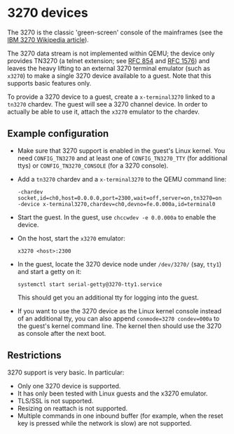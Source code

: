 # 3270 devices

The 3270 is the classic \'green-screen\' console of the mainframes (see
the [IBM 3270 Wikipedia
article](https://en.wikipedia.org/wiki/IBM_3270)).

The 3270 data stream is not implemented within QEMU; the device only
provides TN3270 (a telnet extension; see [RFC
854](https://tools.ietf.org/html/rfc854) and [RFC
1576](https://tools.ietf.org/html/rfc1576)) and leaves the heavy lifting
to an external 3270 terminal emulator (such as `x3270`) to make a single
3270 device available to a guest. Note that this supports basic features
only.

To provide a 3270 device to a guest, create a `x-terminal3270` linked to
a `tn3270` chardev. The guest will see a 3270 channel device. In order
to actually be able to use it, attach the `x3270` emulator to the
chardev.

## Example configuration

-   Make sure that 3270 support is enabled in the guest\'s Linux kernel.
    You need `CONFIG_TN3270` and at least one of `CONFIG_TN3270_TTY`
    (for additional ttys) or `CONFIG_TN3270_CONSOLE` (for a 3270
    console).

-   Add a `tn3270` chardev and a `x-terminal3270` to the QEMU command
    line:

        -chardev socket,id=ch0,host=0.0.0.0,port=2300,wait=off,server=on,tn3270=on
        -device x-terminal3270,chardev=ch0,devno=fe.0.000a,id=terminal0

-   Start the guest. In the guest, use `chccwdev -e 0.0.000a` to enable
    the device.

-   On the host, start the `x3270` emulator:

        x3270 <host>:2300

-   In the guest, locate the 3270 device node under `/dev/3270/` (say,
    `tty1`) and start a getty on it:

        systemctl start serial-getty@3270-tty1.service

    This should get you an additional tty for logging into the guest.

-   If you want to use the 3270 device as the Linux kernel console
    instead of an additional tty, you can also append
    `conmode=3270 condev=000a` to the guest\'s kernel command line. The
    kernel then should use the 3270 as console after the next boot.

## Restrictions

3270 support is very basic. In particular:

-   Only one 3270 device is supported.
-   It has only been tested with Linux guests and the x3270 emulator.
-   TLS/SSL is not supported.
-   Resizing on reattach is not supported.
-   Multiple commands in one inbound buffer (for example, when the reset
    key is pressed while the network is slow) are not supported.
